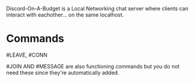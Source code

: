 Discord-On-A-Budget is a Local Networking chat server where clients can interact with eachother... on the same localhost. 

# Commands
#LEAVE, #CONN

#JOIN AND #MESSAGE are also functioning commands but you do not need these since they're automatically added.
